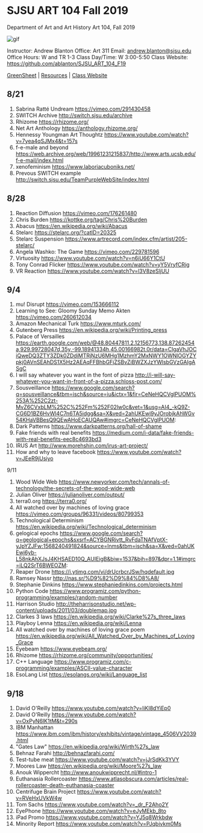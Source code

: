 **SJSU ART 104 Fall 2019**
======================
Department of Art and Art History
Art 104, Fall 2019

![gif](http://i.imgur.com/zdzDxsA.gif)

Instructor: Andrew Blanton
Office: Art 311
Email: andrew.blanton@sjsu.edu
Office Hours: W and TR 1-3
Class Day/Time: W 3:00-5:50
Class Website: https://github.com/ablanton/SJSU_ART_104_F19

[GreenSheet](https://github.com/ablanton/SJSU_ART_104_F19/blob/master/GREENSHEET.md)
| [Resources](https://github.com/ablanton/SJSU_ART_104_F19/blob/master/RESOURCES.md)
| [Class Website](https://github.com/ablanton/SJSU_ART_104_F19)

8/21
---------

1. Sabrina Ratté Undream https://vimeo.com/291430458
2. SWITCH Archive http://switch.sjsu.edu/archive
3. Rhizome https://rhizome.org/
4. Net Art Anthology https://anthology.rhizome.org/
5. Hennessy Youngman Art Thoughtz https://www.youtube.com/watch?v=7yea4qSJMx4&t=157s
6. f-e-male and beyond https://web.archive.org/web/19961231215837/http://www.arts.ucsb.edu/f-e-mail/index.html
7. xenofeminism https://www.laboriacuboniks.net/
8. Prevous SWITCH example http://switch.sjsu.edu/TeamPurpleWebSite/index.html

8/28
---------

1. Reaction Diffusion https://vimeo.com/176261480
2. Chris Burden https://kottke.org/tag/Chris%20Burden
3. Abacus https://en.wikipedia.org/wiki/Abacus
4. Stelarc https://stelarc.org/?catID=20325
5. Stelarc Suspension https://www.artrecord.com/index.cfm/artist/205-stelarc/
6. Angela Washko: The Game https://vimeo.com/229781596
7. Virtuosity https://www.youtube.com/watch?v=n6iU66Y1CtU
8. Tony Conrad Flicker https://www.youtube.com/watch?v=yY5VryfCRig
9. VR Reaction https://www.youtube.com/watch?v=l3V8zeSljUU

9/4
----------
1. mu! Disrupt https://vimeo.com/153666112
2. Learning to See: Gloomy Sunday Memo Akten https://vimeo.com/260612034
3. Amazon Mechanical Turk https://www.mturk.com/
5. Gutenberg Press https://en.wikipedia.org/wiki/Printing_press
6. Palace of Versailles https://earth.google.com/web/@48.80447811,2.12156773,138.87262454a,929.99728047d,35y,-99.18941334h,45.00166982t,0r/data=ClgaVhJOCiQweDQ3ZTY3ZDk0ZDdiMTRjNzU6MHg1MzhmY2MxNWY1OWNlOGYZYpkj0AVnSEAhDS1X5Hz2AEAqFFBhbGFjZSBvZiBWZXJzYWlsbGVzGAIgASgC
7. I will say whatever you want in the font of pizza http://i-will-say-whatever-you-want-in-front-of-a-pizza.schloss-post.com/
8. Sousveillance https://www.google.com/search?q=sousveillance&tbm=isch&source=iu&ictx=1&fir=CeNeHQCVglPUOM%253A%252C2zt-MvZ6CVxbLM%252C%252Fm%252F02lw0c&vet=1&usg=AI4_-kQ9Z-CG6D1BZ6HvWl4C7n6TA5idgg&sa=X&ved=2ahUKEwj9yJOrobjkAhWGv54KHaVBBesQ9QEwAHoECAUQAw#imgrc=CeNeHQCVglPUOM:
9. Dark Patterns https://www.darkpatterns.org/hall-of-shame
10. Fake friends with real benefits https://medium.com/i-data/fake-friends-with-real-benefits-eec8c4693bd3
11. IRUS Art http://www.morehshin.com/irus-art-project/
12. How and why to leave facebook https://www.youtube.com/watch?v=JEeR9jUsiyo

9/11
1. Wood Wide Web https://www.newyorker.com/tech/annals-of-technology/the-secrets-of-the-wood-wide-web
2. Julian Oliver https://julianoliver.com/output/
3. terra0.org https://terra0.org/
4. All watched over by machines of loving grace https://vimeo.com/groups/96331/videos/80799353
5. Technological Determinism https://en.wikipedia.org/wiki/Technological_determinism
6. gelogical epochs https://www.google.com/search?q=geological+epochs&sxsrf=ACYBGNRivtt_RvFdaTNAfVptX-yJpYZJFw:1568240491824&source=lnms&tbm=isch&sa=X&ved=0ahUKEwj6yb-L58nkAhXJsJ4KHSAED10Q_AUIEigB&biw=1537&bih=897&dpr=1.1#imgrc=iLQ2SrT6BWEOZM:
7. Reaper Drone https://i.ytimg.com/vi/drUcrbcrJSw/hqdefault.jpg
8. Ramsey Nassr http://nas.sr/%D9%82%D9%84%D8%A8/
9. Stephanie Dinkins https://www.stephaniedinkins.com/projects.html
10. Python Code https://www.programiz.com/python-programming/examples/random-number
11. Harrison Studio http://theharrisonstudio.net/wp-content/uploads/2011/03/doublemap.jpg
12. Clarkes 3 laws https://en.wikipedia.org/wiki/Clarke%27s_three_laws
13. Playboy Lenna https://en.wikipedia.org/wiki/Lenna
14. All watched over by machines of loving grace poem https://en.wikipedia.org/wiki/All_Watched_Over_by_Machines_of_Loving_Grace
15. Eyebeam https://www.eyebeam.org/
16. Rhizome https://rhizome.org/community/opportunities/
17. C++ Language https://www.programiz.com/c-programming/examples/ASCII-value-character
18. EsoLang List https://esolangs.org/wiki/Language_list

9/18
---------
1. David O'Reilly https://www.youtube.com/watch?v=liKI8dYiEp0
2. David O'Reilly https://www.youtube.com/watch?v=OxPyN6IK1tM&t=290s
3. IBM Manhattan https://www.ibm.com/ibm/history/exhibits/vintage/vintage_4506VV2039.html
4. "Gates Law" https://en.wikipedia.org/wiki/Wirth%27s_law
5. Behnaz Farahi http://behnazfarahi.com/
6. Test-tube meat https://www.youtube.com/watch?v=jJrSdKk3YVY
7. Moores Law https://en.wikipedia.org/wiki/Moore%27s_law
8. Anouk Wippercht http://www.anoukwipprecht.nl/#intro-1
9. Euthanasia Rollercoaster https://www.atlasobscura.com/articles/real-rollercoaster-death-euthanasia-coaster
10. Centrifuge Brain Project https://www.youtube.com/watch?v=RVeHxUVkW4w
11. Tom Sachs https://www.youtube.com/watch?v=_dr_F2Aho2Y
12. EyePhone https://www.youtube.com/watch?v=eJyMEkb_8to
13. iPad Promo https://www.youtube.com/watch?v=YJ5q8Wrkbdw
14. Minority Report https://www.youtube.com/watch?v=PJqbivkm0Ms
